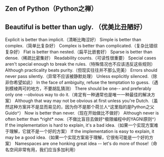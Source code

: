 ## Zen of Python（Python之禅）



## Beautiful is better than ugly. （优美比丑陋好）
Explicit is better than implicit.（清晰比晦涩好）
Simple is better than complex.（简单比复杂好）
Complex is better than complicated.（复杂比错综复杂好）
Flat is better than nested.（扁平比嵌套好）
Sparse is better than dense.（稀疏比密集好）
Readability counts.（可读性很重要）
Special cases aren't special enough to break the rules.（特殊情况也不应该违反这些规则）
Although practicality beats purity.（但现实往往并不那么完美）
Errors should never pass silently.（异常不应该被静默处理）
Unless explicitly silenced.（除非你希望如此）
In the face of ambiguity, refuse the temptation to guess.（遇到模棱两可的地方，不要胡乱猜测）
There should be one-- and preferably only one --obvious way to do it.（肯定有一种通常也是唯一一种最佳的解决方案）
Although that way may not be obvious at first unless you're Dutch.（虽然这种方案并不是显而易见的，因为你不是那个荷兰人^这里指的是Python之父Guido^）
Now is better than never.（现在开始做比不做好）
Although never is often better than \*right\* now.（不做比盲目去做好^极限编程中的YAGNI原则^）
If the implementation is hard to explain, it's a bad idea.（如果一个实现方案难于理解，它就不是一个好的方案）
If the implementation is easy to explain, it may be a good idea.（如果一个实现方案易于理解，它很有可能是一个好的方案）
Namespaces are one honking great idea -- let's do more of those!（命名空间非常有用，我们应当多加利用）